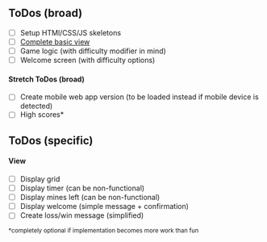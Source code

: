 ## ToDos (broad)
- [ ] Setup HTMl/CSS/JS skeletons
- [ ] [Complete basic view](#view)
- [ ] Game logic (with difficulty modifier in mind)
- [ ] Welcome screen (with difficulty options)
#### Stretch ToDos (broad)
- [ ] Create mobile web app version (to be loaded instead if mobile device is detected)
- [ ] High scores*

## ToDos (specific)
#### View
- [ ] Display grid
- [ ] Display timer (can be non-functional)
- [ ] Display mines left (can be non-functional)
- [ ] Display welcome (simple message + confirmation)
- [ ] Create loss/win message (simplified)

<sup>*completely optional if implementation becomes more work than fun</sup>
